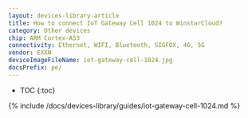 ```yaml
---
layout: devices-library-article
title: How to connect IoT Gateway Cell 1024 to WinstarCloud?
category: Other devices
chip: ARM Cortex-A53
connectivity: Ethernet, WIFI, Bluetooth, SIGFOX, 4G, 5G
vendor: EXXN
deviceImageFileName: iot-gateway-cell-1024.jpg
docsPrefix: pe/
---
```


* TOC
{:toc}

{% include /docs/devices-library/guides/iot-gateway-cell-1024.md %}